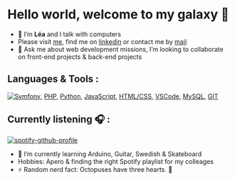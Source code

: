 # Hello world, welcome to my galaxy 🌌

- 🔭 I’m **Léa** and I talk with computers
- Please visit [me](https://leaddn.github.io/portfolio/), find me on [linkedin](https://www.linkedin.com/in/lea-dieudonat) or contact me by [mail](mailto:leadieudonat@gmail.com)
- 💬 Ask me about web development missions, I’m looking to collaborate on front-end projects & back-end projects

## Languages & Tools :
[![Symfony](https://symfony.com/logos/symfony_black_03.svg)](https://symfony.com/), [PHP](https://www.php.net/), [Python](https://www.python.org/), [JavaScript](https://developer.mozilla.org/en-US/docs/Web/JavaScript), [HTML/CSS](https://developer.mozilla.org/fr/docs/Web/HTML), [VSCode](https://code.visualstudio.com/), [MySQL](https://www.mysql.com/fr/), [GIT](https://git-scm.com/)

## Currently listening 🎧 :

[![spotify-github-profile](https://spotify-github-profile.vercel.app/api/view?uid=1148475250&cover_image=true&theme=novatorem&show_offline=false&background_color=121212&interchange=false&bar_color=53b14f&bar_color_cover=true)](https://spotify-github-profile.vercel.app/api/view?uid=1148475250&redirect=true)

- 🌱 I’m currently learning Arduino, Guitar, Swedish & Skateboard
- Hobbies: Apero & finding the right Spotify playlist for my colleages
- ⚡ Random nerd fact: Octopuses have three hearts. 🐙

